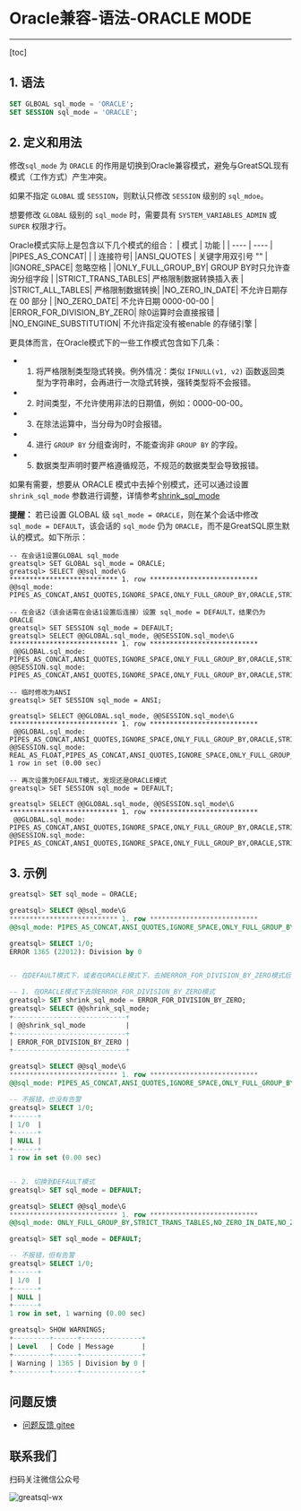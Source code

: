 # Oracle兼容-语法-ORACLE MODE
---
[toc]

## 1. 语法

```sql
SET GLBOAL sql_mode = 'ORACLE';
SET SESSION sql_mode = 'ORACLE';
```

## 2. 定义和用法

修改`sql_mode` 为 `ORACLE`  的作用是切换到Oracle兼容模式，避免与GreatSQL现有模式（工作方式）产生冲突。

如果不指定 `GLOBAL` 或 `SESSION`，则默认只修改 `SESSION` 级别的 `sql_mdoe`。

想要修改 `GLOBAL` 级别的 `sql_mode` 时，需要具有 `SYSTEM_VARIABLES_ADMIN` 或 `SUPER` 权限才行。

Oracle模式实际上是包含以下几个模式的组合：
| 模式    | 功能    |
| ---- | ---- |
|PIPES_AS_CONCAT|  &#124; &#124; 连接符号|
|ANSI_QUOTES | 关键字用双引号 "" |
|IGNORE_SPACE| 忽略空格 |
|ONLY_FULL_GROUP_BY| GROUP BY时只允许查询分组字段  |
|STRICT_TRANS_TABLES|  严格限制数据转换插入表 |
|STRICT_ALL_TABLES| 严格限制数据转换|
|NO_ZERO_IN_DATE| 不允许日期存在 00 部分 |
|NO_ZERO_DATE|  不允许日期 0000-00-00 |
|ERROR_FOR_DIVISION_BY_ZERO| 除0运算时会直接报错  |
|NO_ENGINE_SUBSTITUTION| 不允许指定没有被enable 的存储引擎 |

更具体而言，在Oracle模式下的一些工作模式包含如下几条：

- 1. 将严格限制类型隐式转换。例外情况：类似 `IFNULL(v1, v2)` 函数返回类型为字符串时，会再进行一次隐式转换，强转类型将不会报错。

- 2. 时间类型，不允许使用非法的日期值，例如：0000-00-00。

- 3. 在除法运算中，当分母为0时会报错。

- 4. 进行 `GROUP BY` 分组查询时，不能查询非 `GROUP BY` 的字段。

- 5. 数据类型声明时要严格遵循规范，不规范的数据类型会导致报错。

如果有需要，想要从 ORACLE 模式中去掉个别模式，还可以通过设置 `shrink_sql_mode` 参数进行调整，详情参考[shrink_sql_mode]()

**提醒：** 若已设置 GLOBAL 级 `sql_mode = ORACLE`，则在某个会话中修改 `sql_mode = DEFAULT`，该会话的 `sql_mode` 仍为 `ORACLE`，而不是GreatSQL原生默认的模式。如下所示：
```
-- 在会话1设置GLOBAL sql_mode
greatsql> SET GLOBAL sql_mode = ORACLE;
greatsql> SELECT @@sql_mode\G
*************************** 1. row ***************************
@@sql_mode: PIPES_AS_CONCAT,ANSI_QUOTES,IGNORE_SPACE,ONLY_FULL_GROUP_BY,ORACLE,STRICT_TRANS_TABLES,STRICT_ALL_TABLES,NO_ZERO_IN_DATE,NO_ZERO_DATE,ERROR_FOR_DIVISION_BY_ZERO,NO_ENGINE_SUBSTITUTION

-- 在会话2（该会话需在会话1设置后连接）设置 sql_mode = DEFAULT，结果仍为 ORACLE
greatsql> SET SESSION sql_mode = DEFAULT;
greatsql> SELECT @@GLOBAL.sql_mode, @@SESSION.sql_mode\G
*************************** 1. row ***************************
 @@GLOBAL.sql_mode: PIPES_AS_CONCAT,ANSI_QUOTES,IGNORE_SPACE,ONLY_FULL_GROUP_BY,ORACLE,STRICT_TRANS_TABLES,STRICT_ALL_TABLES,NO_ZERO_IN_DATE,NO_ZERO_DATE,ERROR_FOR_DIVISION_BY_ZERO,NO_ENGINE_SUBSTITUTION
@@SESSION.sql_mode: PIPES_AS_CONCAT,ANSI_QUOTES,IGNORE_SPACE,ONLY_FULL_GROUP_BY,ORACLE,STRICT_TRANS_TABLES,STRICT_ALL_TABLES,NO_ZERO_IN_DATE,NO_ZERO_DATE,ERROR_FOR_DIVISION_BY_ZERO,NO_ENGINE_SUBSTITUTION

-- 临时修改为ANSI
greatsql> SET SESSION sql_mode = ANSI;

greatsql> SELECT @@GLOBAL.sql_mode, @@SESSION.sql_mode\G
*************************** 1. row ***************************
 @@GLOBAL.sql_mode: PIPES_AS_CONCAT,ANSI_QUOTES,IGNORE_SPACE,ONLY_FULL_GROUP_BY,ORACLE,STRICT_TRANS_TABLES,STRICT_ALL_TABLES,NO_ZERO_IN_DATE,NO_ZERO_DATE,ERROR_FOR_DIVISION_BY_ZERO,NO_ENGINE_SUBSTITUTION
@@SESSION.sql_mode: REAL_AS_FLOAT,PIPES_AS_CONCAT,ANSI_QUOTES,IGNORE_SPACE,ONLY_FULL_GROUP_BY,ANSI
1 row in set (0.00 sec)

-- 再次设置为DEFAULT模式，发现还是ORACLE模式
greatsql> SET SESSION sql_mode = DEFAULT;

greatsql> SELECT @@GLOBAL.sql_mode, @@SESSION.sql_mode\G
*************************** 1. row ***************************
 @@GLOBAL.sql_mode: PIPES_AS_CONCAT,ANSI_QUOTES,IGNORE_SPACE,ONLY_FULL_GROUP_BY,ORACLE,STRICT_TRANS_TABLES,STRICT_ALL_TABLES,NO_ZERO_IN_DATE,NO_ZERO_DATE,ERROR_FOR_DIVISION_BY_ZERO,NO_ENGINE_SUBSTITUTION
@@SESSION.sql_mode: PIPES_AS_CONCAT,ANSI_QUOTES,IGNORE_SPACE,ONLY_FULL_GROUP_BY,ORACLE,STRICT_TRANS_TABLES,STRICT_ALL_TABLES,NO_ZERO_IN_DATE,NO_ZERO_DATE,ERROR_FOR_DIVISION_BY_ZERO,NO_ENGINE_SUBSTITUTION
```

## 3. 示例

```sql
greatsql> SET sql_mode = ORACLE;

greatsql> SELECT @@sql_mode\G
*************************** 1. row ***************************
@@sql_mode: PIPES_AS_CONCAT,ANSI_QUOTES,IGNORE_SPACE,ONLY_FULL_GROUP_BY,ORACLE,STRICT_TRANS_TABLES,STRICT_ALL_TABLES,NO_ZERO_IN_DATE,NO_ZERO_DATE,ERROR_FOR_DIVISION_BY_ZERO,NO_ENGINE_SUBSTITUTION

greatsql> SELECT 1/0;
ERROR 1365 (22012): Division by 0


-- 在DEFAULT模式下，或者在ORACLE模式下，去掉ERROR_FOR_DIVISION_BY_ZERO模式后，都允许1/0运算

-- 1. 在ORACLE模式下去除ERROR_FOR_DIVISION_BY_ZERO模式
greatsql> SET shrink_sql_mode = ERROR_FOR_DIVISION_BY_ZERO;
greatsql> SELECT @@shrink_sql_mode;
+----------------------------+
| @@shrink_sql_mode          |
+----------------------------+
| ERROR_FOR_DIVISION_BY_ZERO |
+----------------------------+

greatsql> SELECT @@sql_mode\G
*************************** 1. row ***************************
@@sql_mode: PIPES_AS_CONCAT,ANSI_QUOTES,IGNORE_SPACE,ONLY_FULL_GROUP_BY,ORACLE,STRICT_TRANS_TABLES,STRICT_ALL_TABLES,NO_ZERO_IN_DATE,NO_ZERO_DATE,NO_ENGINE_SUBSTITUTION

-- 不报错，也没有告警
greatsql> SELECT 1/0;
+------+
| 1/0  |
+------+
| NULL |
+------+
1 row in set (0.00 sec)


-- 2. 切换到DEFAULT模式
greatsql> SET sql_mode = DEFAULT;

greatsql> SELECT @@sql_mode\G
*************************** 1. row ***************************
@@sql_mode: ONLY_FULL_GROUP_BY,STRICT_TRANS_TABLES,NO_ZERO_IN_DATE,NO_ZERO_DATE,ERROR_FOR_DIVISION_BY_ZERO,NO_ENGINE_SUBSTITUTION

greatsql> SET sql_mode = DEFAULT;

-- 不报错，但有告警
greatsql> SELECT 1/0;
+------+
| 1/0  |
+------+
| NULL |
+------+
1 row in set, 1 warning (0.00 sec)

greatsql> SHOW WARNINGS;
+---------+------+---------------+
| Level   | Code | Message       |
+---------+------+---------------+
| Warning | 1365 | Division by 0 |
+---------+------+---------------+
```



**问题反馈**
---
- [问题反馈 gitee](https://gitee.com/GreatSQL/GreatSQL-Manual/issues)


**联系我们**
---

扫码关注微信公众号

![greatsql-wx](../greatsql-wx.jpg)
